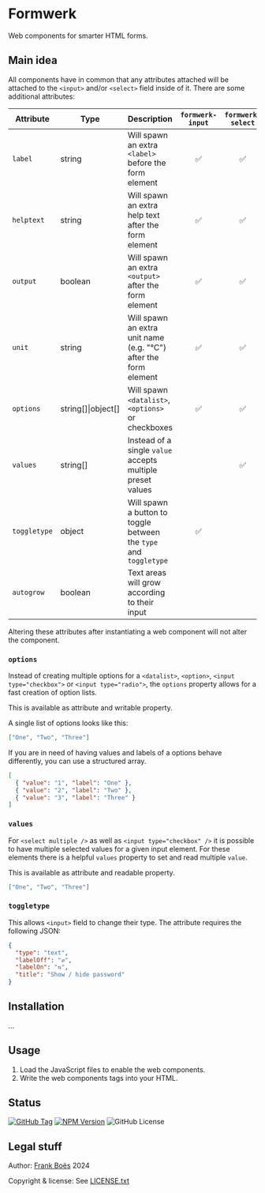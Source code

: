 # Formwerk

Web components for smarter HTML forms.

## Main idea

All components have in common that any attributes attached will be attached to the `<input>` and/or `<select>` field inside of it. There are some additional attributes:

| Attribute    | Type               | Description                                                       | `formwerk-input` | `formwerk-select` | `formwerk-checkbox` | `formwerk-textarea` |
| ------------ | ------------------ | ----------------------------------------------------------------- | :--------------: | :---------------: | :-----------------: | :-----------------: |
| `label`      | string             | Will spawn an extra `<label>` before the form element             |        ✅        |        ✅         |         ✅          |         ✅          |
| `helptext`   | string             | Will spawn an extra help text after the form element              |        ✅        |        ✅         |         ✅          |         ✅          |
| `output`     | boolean            | Will spawn an extra `<output>` after the form element             |        ✅        |        ✅         |                     |                     |
| `unit`       | string             | Will spawn an extra unit name (e.g. "°C") after the form element  |        ✅        |        ✅         |                     |                     |
| `options`    | string[]\|object[] | Will spawn `<datalist>`, `<options>` or checkboxes                |        ✅        |        ✅         |         ✅          |                     |
| `values`     | string[]           | Instead of a single `value` accepts multiple preset values        |                  |        ✅         |         ✅          |                     |
| `toggletype` | object             | Will spawn a button to toggle between the `type` and `toggletype` |        ✅        |                   |                     |                     |
| `autogrow`   | boolean            | Text areas will grow according to their input                     |                  |                   |                     |          ✅         |

Altering these attributes after instantiating a web component will not alter the component.

### `options`

Instead of creating multiple options for a `<datalist>`, `<option>`, `<input type="checkbox">` or `<input type="radio">`, the `options` property allows for a fast creation of option lists.

This is available as attribute and writable property.

A single list of options looks like this:

```json
["One", "Two", "Three"]
```

If you are in need of having values and labels of a options behave differently, you can use a structured array.

```json
[
  { "value": "1", "label": "One" },
  { "value": "2", "label": "Two" },
  { "value": "3", "label": "Three" }
]
```

### `values`

For `<select multiple />` as well as `<input type="checkbox" />` it is possible to have multiple selected values for a given input element. For these elements there is a helpful `values` property to set and read multiple `value`.

This is available as attribute and readable property.

```json
["One", "Two", "Three"]
```

### `toggletype`

This allows `<input>` field to change their type. The attribute requires the following JSON:

```json
{
  "type": "text",
  "labelOff": "⇄",
  "labelOn": "⇆",
  "title": "Show / hide password"
}
```

## Installation

…

## Usage

1. Load the JavaScript files to enable the web components.
2. Write the web components tags into your HTML.

## Status

[![GitHub Tag](https://img.shields.io/github/v/tag/fboes/formwerk)](https://github.com/fboes/formwerk)
[![NPM Version](https://img.shields.io/npm/v/%40fboes%2Fformwerk.svg)](https://www.npmjs.com/package/@fboes/formwerk)
![GitHub License](https://img.shields.io/github/license/fboes/formwerk)

## Legal stuff

Author: [Frank Boës](https://3960.org/) 2024

Copyright & license: See [LICENSE.txt](LICENSE.txt)
